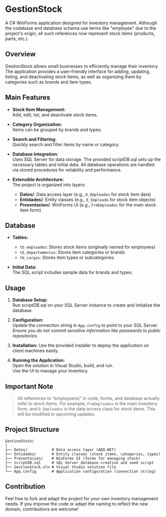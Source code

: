 # GestionStock

A C# WinForms application designed for inventory management. Although the codebase and database schema use terms like "employee" due to the project's origin, all such references now represent stock items (products, parts, etc.).

## Overview

GestionStock allows small businesses to efficiently manage their inventory. The application provides a user-friendly interface for adding, updating, listing, and deactivating stock items, as well as organizing them by categories such as brands and item types.

## Main Features

- **Stock Item Management:**  
  Add, edit, list, and deactivate stock items.

- **Category Organization:**  
  Items can be grouped by brands and types.

- **Search and Filtering:**  
  Quickly search and filter items by name or category.

- **Database Integration:**  
  Uses SQL Server for data storage. The provided scriptDB.sql sets up the necessary tables and initial data. All database operations are handled via stored procedures for reliability and performance.

- **Extensible Architecture:**  
  The project is organized into layers:  
  - **Datos/**: Data access layer (e.g., `D_Empleados` for stock item data)  
  - **Entidades/**: Entity classes (e.g., `E_Empleado` for stock item objects)  
  - **Presentacion/**: WinForms UI (e.g., `FrmEmpleados` for the main stock item form)

## Database

- **Tables:**  
  - `tb_empleados`: Stores stock items (originally named for employees)  
  - `tb_departamentos`: Stores item categories or brands  
  - `tb_cargos`: Stores item types or subcategories

- **Initial Data:**  
  The SQL script includes sample data for brands and types.

## Usage

1. **Database Setup:**  
   Run scriptDB.sql on your SQL Server instance to create and initialize the database.

2. **Configuration:**  
   Update the connection string in `App.config` to point to your SQL Server.  
   _Ensure you do not commit sensitive information like passwords to public repositories._

3. **Installation:**
    Use the provided installer to deploy the application on client machines easily.

4. **Running the Application:**  
   Open the solution in Visual Studio, build, and run.  
   Use the UI to manage your inventory.

## Important Note

> All references to "employee(s)" in code, forms, and database actually refer to stock items. For example, `FrmEmpleados` is the main inventory form, and `D_Empleados` is the data access class for stock items. This will be modified in upcoming updates.

## Project Structure

```
GestionStock/
│
├── Datos/           # Data access layer (ADO.NET)
├── Entidades/       # Entity classes (stock items, categories, types)
├── Presentacion/    # WinForms UI (forms for managing stock)
├── scriptDB.sql     # SQL Server database creation and seed script
├── GestionStock.sln # Visual Studio solution file
└── App.config       # Application configuration (connection string)
```

## Contribution

Feel free to fork and adapt the project for your own inventory management needs. If you improve the code or adapt the naming to reflect the new domain, contributions are welcome!

